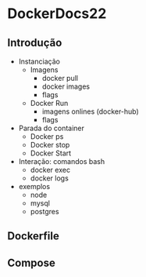 # DockerDocs22
## Introdução
- Instanciação
	- Imagens
		- docker pull
		- docker images
		- flags
	- Docker Run
		- imagens onlines (docker-hub)
		- flags
- Parada do container
	- Docker ps
	- Docker stop
	- Docker Start
- Interação: comandos bash
	- docker exec
	- docker logs
- exemplos
	- node
	- mysql
	- postgres

## Dockerfile

## Compose
